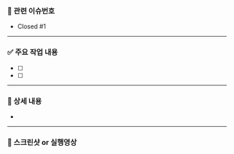 ### 📌 관련 이슈번호

- Closed #1

---

### ✅ 주요 작업 내용

- [ ] 
- [ ] 

---

### 📃 상세 내용
<!-- 작업하면서 있었던 이슈, 해결 방안, 각종 공부 내용 등등을 정리 -->
- 
---

### 📸 스크린샷 or 실행영상
<!-- 선택 사항 -->
